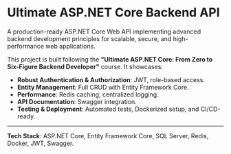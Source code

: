 # Ultimate ASP.NET Core Backend API

A production-ready ASP.NET Core Web API implementing advanced backend development principles for scalable, secure, and high-performance web applications.

This project is built following the **"Ultimate ASP.NET Core: From Zero to Six-Figure Backend Developer"** course. It showcases:
- **Robust Authentication & Authorization**: JWT, role-based access.
- **Entity Management**: Full CRUD with Entity Framework Core.
- **Performance**: Redis caching, centralized logging.
- **API Documentation**: Swagger integration.
- **Testing & Deployment**: Automated tests, Dockerized setup, and CI/CD-ready.

---

**Tech Stack**: ASP.NET Core, Entity Framework Core, SQL Server, Redis, Docker, JWT, Swagger.
